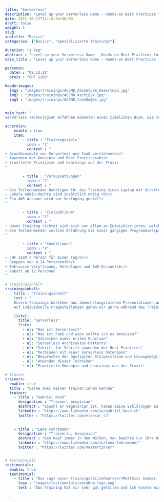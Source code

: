 ```yaml
---
title: "Serverless"
description: "Level up your Serverless Game - Hands-on Best Practices für Serverless und FaaS."
date: 2021-10-12T12:14:34+06:00
draft: false
weight: 1
slug: 
subtitle: "Basics"
categories: ["Basics", "Spezialisierte Trainings"]

duration: "1 Tag"
abstract : "Level up your Serverless Game - Hands-on Best Practices für Serverless und FaaS."
main_title : "Level up your Serverless Game - Hands-on Best Practices für Serverless und FaaS."

personen: 
  daten : "09.12.21"
  preis : "CHF 1100"

headerimages:
  img1 : "images/trainings/ACEND_Adventure_Desert@2x.jpg"
  img2 : "images/trainings/ACEND_Aschi@2x.jpg"
  img3 : "images/trainings/ACEND_CodeDe@2x.jpg"
      

main_text: "
Serverless Technologien erfahren momentan einen ziemlichen Boom. Sie reichen von Function as a Service (FaaS) über komplette Datenbank- und Queueingsysteme bis hin zu Authentisierungs- und Monitoringlösungen. In diesem Training werden wir uns vor allem FaaS anschauen und entsprechende Functions erstellen, welche die gängigen Best Practices befolgen und in AWS Lambda laufen. Dabei lernen wir gewisse Stolpersteine und Eigenheiten dieser Plattformen kennen und wie man damit umgeht."

accordion:
    enable : true
    item:
        - title : "Trainingsziele"
          icon : "1"
          content : "
¬ Grundkonzepte von Serverless und FaaS verstehen<br/> 
¬ Anwenden der Konzepte und Best Practices<br/>
¬ Erweiterte Prinzipien und Learnings aus der Praxis
"
 
        - title : "Voraussetzungen"
          icon : "2"
          content : "
¬ Die Teilnehmenden benötigen für das Training einen Laptop mit direktem Zugang zum Internet<br/>
¬ Lokale Admin-Rechte sind zusätzlich nötig <br/>
¬ Ein AWS-Account wird zur Verfügung gestellt
"

        - title : "Zielpublikum"
          icon : "3"
          content : "
¬ Unser Training richtet sich sich vor allem an Entwickler:innen, welche diese neue Welt und ihre Vor- und Nachteile kennenlernen möchten<br/>
¬ Die Teilnehmenden sollten Erfahrung mit einer gängigen Programmiersprache haben, ist jedoch keine strikte Voraussetzung
"

        - title : "Konditionen"
          icon : "4"
          content : "
¬ CHF 1100 / Person für einen Tag<br/>
¬ Gruppen von 8-24 Personen<br/>
¬ Inklusive Verpflegung, Unterlagen und AWS-Account<br/>
¬ Rabatt ab 12 Personen
"

# Trainingsinhalt
trainingsinhalt: 
    title : "Trainingsinhalt"
    text : "
    Unsere Trainings bestehen aus abwechslungsreichen Präsentationen und hands-on Labs, um deren Inhalt auf spannende Art und Weise zu übermitteln.
    Auf individuelle Fragestellungen gehen wir gerne während des Trainings tiefer ein."

    liste1:
      title: "Serverless"
      liste:
        - el: "Was ist Serverless?"
        - el: "Was ist FaaS und wann sollte ich es benutzen?"
        - el: "Schreiben einer ersten Function"
        - el: "Serverless Architektur-Patterns"
        - el: "Schritt für Schritt anwenden der Best Practices"
        - el: "Verbinden mit einer Serverless Datenbank"
        - el: "Besprechen der häufigsten Stolpersteine und Lösungsmöglichkeiten"
        - el: "Anwenden dieser Techniken"
        - el: "Erweiterte Konzepte und Learnings aus der Praxis"

# trainer
trainers:
  enable: true
  title : "Lerne zwei deiner Trainer:innen kennen"
  trainer:
    - title : "Gabriel Koch"
      designation : "Trainer, bespinian"
      abstract : "Obwohl er Vegetarier ist, haben seine Erklärungen zu Cloud Technologien viel Fleisch am Knochen."
      linkedin : "https://www.linkedin.com/in/gabriel-koch-ch"
      twitter : "https://twitter.com/elessar_ch"
    
    
    - title : "Lena Fuhrimann"
      designation : "Trainerin, bespinian"
      abstract : "Den Kopf immer in den Wolken, man beachte nur ihre Haare. Lena liebt es, Software zu modernisieren und mit neuen Technologien zu arbeiten. Sie benutzt übrigens Arch."
      linkedin : "https://www.linkedin.com/in/lena-fuhrimann/"
      twitter : "https://twitter.com/mastertinner"


# testimonials
testimonials:
  enable: true
  testimonial:
    - title : "Das sagt unser Trainingsteilnehmer<br/>Matthias Summer, Österreich"
      logo : "images/testimonials/adcubum_logo.png"
      text : "Das Training hat mir sehr gut gefallen und ich konnte einige Dinge mitnehmen, die mir bei der täglichen Arbeit helfen. Die Praxis-Erfahrung und die Leidenschaft für die Technologie war bei den Trainern spürbar. Sie haben uns auch sehr gut unterstützt und uns nützliche Tipps gegeben."     
      
---
```

